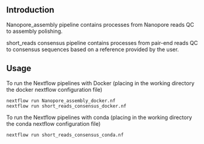 ## Introduction
Nanopore_assembly pipeline contains processes from Nanopore reads QC to assembly polishing.

short_reads consensus pipeline contains processes from pair-end reads QC to consensus sequences based on a reference provided by the user.

## Usage
To run the Nextflow pipelines with Docker (placing in the working directory the docker nextflow configuration file)
```
nextflow run Nanopore_assembly_docker.nf
nextflow run short_reads_consensus_docker.nf
```

To run the Nextflow pipelines with conda (placing in the working directory the conda nextflow configuration file)
```
nextflow run short_reads_consensus_conda.nf
```
